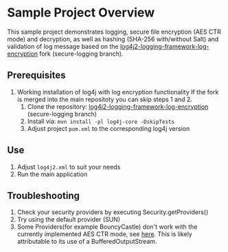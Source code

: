 # Sample Project Overview

This sample project demonstrates logging, secure file encryption (AES CTR mode) and decryption, as well as hashing (SHA-256 with/without Salt) and validation of log message based on the [log4j2-logging-framework-log-encryption](https://github.com/thomas-kh-tran/logging-log4j2-log-encryption) fork (secure-logging branch).

## Prerequisites

1. Working installation of log4j with log encryption functionality
If the fork is merged into the main repositoty you can skip steps 1 and 2.
   1. Clone the repository: [log4j2-logging-framework-log-encryption](https://github.com/thomas-kh-tran/logging-log4j2-log-encryption) (secure-logging branch)
   2. Install via: `mvn install -pl log4j-core -DskipTests`
   3. Adjust project `pom.xml` to the corresponding log4j version

## Use

1. Adjust `log4j2.xml` to suit your needs
2. Run the main application

## Troubleshooting

1. Check your security providers by executing Security.getProviders() 
2. Try using the default provider (SUN)
3. Some Providers(for example BouncyCastle) don't work with the currently implemented AES CTR mode,
 see [here](https://stackoverflow.com/questions/16292694/simulating-a-stream-cipher-with-aes-ctr).
 This is likely attributable to its use of a BufferedOutputStream.
